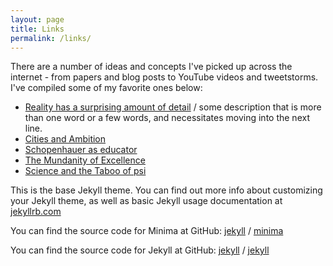 ```yaml
---
layout: page
title: Links
permalink: /links/
---
```


There are a number of ideas and concepts I've picked up across the internet - from papers and blog posts to YouTube videos and tweetstorms. I've compiled some of my favorite ones below:

* [Reality has a surprising amount of detail](http://johnsalvatier.org/blog/2017/reality-has-a-surprising-amount-of-detail) / some description that is more than one word or a few words, and necessitates moving into the next line.
* [Cities and Ambition](http://paulgraham.com/cities.html)
* [Schopenhauer as educator](https://la.utexas.edu/users/hcleaver/330T/350kPEENietzscheSchopenTable.pdf)
* [The Mundanity of Excellence](https://academics.hamilton.edu/documents/themundanityofexcellence.pdf)
* [Science and the Taboo of psi](https://www.youtube.com/watch?v=qw_O9Qiwqew)


This is the base Jekyll theme. You can find out more info about customizing your Jekyll theme, as well as basic Jekyll usage documentation at [jekyllrb.com](https://jekyllrb.com/)

You can find the source code for Minima at GitHub:
[jekyll][jekyll-organization] /
[minima](https://github.com/jekyll/minima)

You can find the source code for Jekyll at GitHub:
[jekyll][jekyll-organization] /
[jekyll](https://github.com/jekyll/jekyll)


[jekyll-organization]: https://github.com/jekyll
